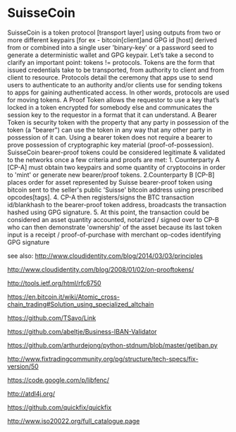 SuisseCoin  
==========

SuisseCoin is a token protocol [transport layer] using outputs from two or more different keypairs [for ex - bitcoin[client]and GPG id [host] derived from or combined into a single user 'binary-key' or a password seed to generate a deterministic wallet and GPG keypair.
Let’s take a second to clarify an important point: tokens != protocols.
Tokens are the form that issued credentials take to be transported, from authority to client and from client to resource. Protocols detail the ceremony that apps use to send users to authenticate to an authority and/or clients use for sending tokens to apps for gaining authenticated access. In other words, protocols are used for moving tokens.
A Proof Token allows the requestor to use a key that’s locked in a token encrypted for somebody else and communicates the session key to the requestor in a format that it can understand.
A Bearer Token is security token with the property that any party in possession of the token (a "bearer") can use the token in any way that any other party in possession of it can. Using a bearer token does not require a bearer to prove possession of cryptographic key material (proof-of-possession).
SuisseCoin bearer-proof tokens could be considered legitimate & validated to the networks once a few criteria and proofs are met: 1. Counterparty A [CP-A] must obtain two keypairs and some quantity of cryptocoins in order to 'mint' or generate new bearer/proof tokens. 2.Counterparty B [CP-B] places order for asset represented by Suisse bearer-proof token using bitcoin sent to the seller's public 'Suisse' bitcoin address using prescribed opcodes[tags]. 4. CP-A then registers/signs the BTC transaction id/blankhash to the bearer-proof token address, broadcasts the transaction hashed using GPG signature. 5. At this point, the transaction could be considered an asset quantity accounted, notarized / signed over to CP-B who can then demonstrate 'ownership' of the asset because its last token input is a receipt / proof-of-purchase with merchant op-codes identifying GPG signature



see also:
http://www.cloudidentity.com/blog/2014/03/03/principles

http://www.cloudidentity.com/blog/2008/01/02/on-prooftokens/

http://tools.ietf.org/html/rfc6750

https://en.bitcoin.it/wiki/Atomic_cross-chain_trading#Solution_using_specialized_altchain

https://github.com/TSavo/Link

https://github.com/abeltje/Business-IBAN-Validator

https://github.com/arthurdejong/python-stdnum/blob/master/getiban.py

http://www.fixtradingcommunity.org/pg/structure/tech-specs/fix-version/50

https://code.google.com/p/libfenc/

http://atdl4j.org/

https://github.com/quickfix/quickfix

http://www.iso20022.org/full_catalogue.page

